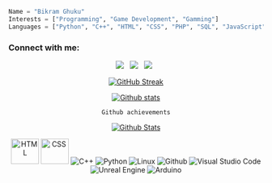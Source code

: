 

```python
Name = "Bikram Ghuku"
Interests = ["Programming", "Game Development", "Gamming"]
Languages = ["Python", "C++", "HTML", "CSS", "PHP", "SQL", "JavaScript"]
```
### Connect with me:
<div align=center>

<a href="https://twitter.com/BikramGhuku" alt="@BikramGhuku twitter"><img src="https://img.icons8.com/color/48/000000/twitter--v1.png" ></a> &nbsp;
<a href="https://www.linkedin.com/in/bikram-ghuku-32b952170/" alt="Bikram Ghuku | LinkedIn"><img src="https://img.icons8.com/fluent/48/000000/linkedin.png" ></a> &nbsp;
<a href="https://www.instagram.com/bikramghuku05/" alt="bikramghuku05 | Instagram"><img src="https://img.icons8.com/fluent/48/000000/instagram-new.png" ></a> &nbsp;
</div>
<div align=center>
  
[![GitHub Streak](http://github-readme-streak-stats.herokuapp.com?user=Bikram-ghuku&theme=tokyonight&date_format=M%20j%5B%2C%20Y%5D)](https://git.io/streak-stats)


[![Github stats](https://github-readme-stats.vercel.app/api?username=Bikram-ghuku&count_private=true&icon_color=07a312&hide_border=true&show_icons=true&theme=tokyonight)](https://github.com/DenverCoder1/github-readme-streak-stats)

```Github achievements```
  
  
[![Github Stats](https://github-profile-trophy.vercel.app/?username=bikram-ghuku&theme=tokyonight&columns=9)](https://github.com/Bikram-ghuku)
</div>

<div align=center>
  <img src="https://raw.githubusercontent.com/github/explore/80688e429a7d4ef2fca1e82350fe8e3517d3494d/topics/html/html.png" title="HTML" height=50 width=55>
  <img src="https://raw.githubusercontent.com/github/explore/80688e429a7d4ef2fca1e82350fe8e3517d3494d/topics/css/css.png" title="CSS" height=50 width=55>
  <img src="https://img.icons8.com/color/48/000000/c-plus-plus-logo.png" title="C++" >
  <img src="https://img.icons8.com/color/48/000000/python.png" title="Python" >
  <img src="https://img.icons8.com/color/48/000000/linux.png" title="Linux" >
  <img src="https://img.icons8.com/color/48/000000/github--v1.png" title="Github" >
  <img src="https://img.icons8.com/color/48/000000/visual-studio-code-2019.png" title="Visual Studio Code" >
  <img src="https://img.icons8.com/color/50/000000/unreal-engine.png" title="Unreal Engine">
  <img src="https://img.icons8.com/color/48/000000/arduino.png" title="Arduino">
</div>
